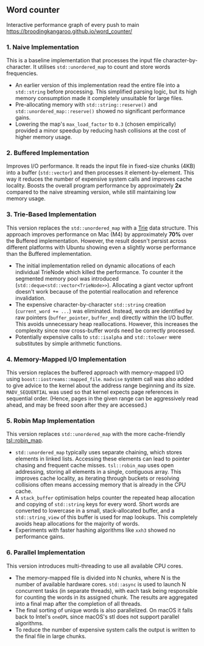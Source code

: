 ## Word counter

Interactive performance graph of every push to main
https://broodingkangaroo.github.io/word_counter/

### 1. Naive Implementation

This is a baseline implementation that processes the input file character-by-character.
It utilises `std::unordered_map` to count and store words frequencies.

- An earlier version of this implementation read the entire file into a `std::string` before processing. This simplified parsing logic, but its high memory consumption made it completely unsuitable for large files.
- Pre-allocating memory with `std::string::reserve()` and `std::unordered_map::reserve()` showed no significant performance gains.
- Lowering the map's `max_load_factor` to `0.3` (chosen empirically) provided a minor speedup by reducing hash collisions at the cost of higher memory usage.

### 2. Buffered Implementation

Improves I/O performance. It reads the input file in fixed-size chunks (4KB) into a buffer (`std::vector`) and then processes it element-by-element.
This way it reduces the number of expensive system calls and improves cache locality.
Boosts the overall program performance by approximately **2x** compared to the naive streaming version, while still maintaining low memory usage.

### 3. Trie-Based Implementation

This version replaces the `std::unordered_map` with a [Trie](https://en.wikipedia.org/wiki/Trie) data structure.
This approach improves performance on Mac (M4) by approximately **70%** over the Buffered implementation. However, the result doesn't persist across different platforms
with Ubuntu showing even a slightly worse performance than the Buffered implementation.

- The initial implementation relied on dynamic allocations of each individual TrieNode which killed the performance. To counter it the segmented memory pool was introduced (`std::deque<std::vector<TrieNode>>`). Allocating a giant vector upfront doesn't work because of the potential reallocation and reference invalidation.
- The expensive character-by-character `std::string` creation (`current_word += ...`) was eliminated. Instead, words are identified by raw pointers (`buffer_pointer`, `buffer_end`) directly within the I/O buffer. This avoids unnecessary heap reallocations. However, this increases the complexity since now cross-buffer words need be correctly processed.
- Potentially expensive calls to `std::isalpha` and `std::tolower` were substitutes by simple arithmetic functions.

### 4. Memory-Mapped I/O Implementation

This version replaces the buffered approach with memory-mapped I/O using `boost::iostreams::mapped_file`.
`madvise` system call was also added to give advice to
the kernel about the address range beginning and its size. `MADV_SEQUENTIAL` was used
so that kernel expects page references in sequential order. (Hence, pages
in the given range can be aggressively read ahead, and may
be freed soon after they are accessed.)

### 5. Robin Map Implementation

This version replaces `std::unordered_map` with the more cache-friendly [tsl::robin_map](https://github.com/Tessil/robin-map/tree/master).

- `std::unordered_map` typically uses separate chaining, which stores elements in linked lists. Accessing these elements can lead to pointer chasing and frequent cache misses. `tsl::robin_map` uses open addressing, storing all elements in a single, contiguous array. This improves cache locality, as iterating through buckets or resolving collisions often means accessing memory that is already in the CPU cache.
- A `stack_buffer` optimisation helps counter the repeated heap allocation and copying of `std::string` keys for every word. Short words are converted to lowercase in a small, stack-allocated buffer, and a `std::string_view` of this buffer is used for map lookups. This completely avoids heap allocations for the majority of words.
- Experiments with faster hashing algorithms like `xxh3` showed no performance gains.

### 6. Parallel Implementation

This version introduces multi-threading to use all available CPU cores.

-   The memory-mapped file is divided into N chunks, where N is the number of available hardware cores. `std::async` is used to launch N concurrent tasks (in separate threads), with each task being responsible for counting the words in its assigned chunk. The results are aggregated into a final map after the completion of all threads.
-   The final sorting of unique words is also parallelized. On macOS it falls back to Intel's `oneDPL` since macOS's stl does not support parallel algorithms.
-   To reduce the number of expensive system calls the output is written to the final file in large chunks.
